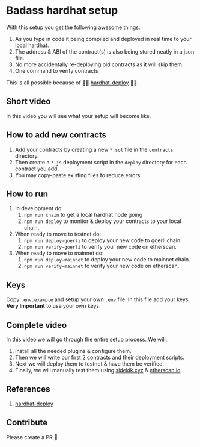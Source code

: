 # Badass hardhat setup

With this setup you get the following awesome things:

1. As you type in code it being compiled and deployed in real time to your local hardhat.
2. The address & ABI of the contract(s) is also being stored neatly in a json file.
3. No more accidentally re-deploying old contracts as it will skip them.
4. One command to verify contracts

This is all possible because of 🎉🎉 [hardhat-deploy](https://github.com/wighawag/hardhat-deploy) 🎉🎉.

## Short video

In this video you will see what your setup will become like.

## How to add new contracts

1. Add your contracts by creating a new `*.sol` file in the `contracts` directory.
2. Then create a `*.js` deployment script in the `deploy` directory for each contract you add.
3. You may copy-paste existing files to reduce errors.

## How to run

1. In development do:
   1. `npm run chain` to get a local hardhat node going
   2. `npm run deploy` to monitor & deploy your contracts to your local chain.
2. When ready to move to testnet do:
   1. `npm run deploy-goerli` to deploy your new code to goerli chain.
   2. `npm run verify-goerli` to verify your new code on etherscan.
3. When ready to move to mainnet do:
   1. `npm run deploy-mainnet` to deploy your new code to mainnet chain.
   2. `npm run verify-mainnet` to verify your new code on etherscan.

## Keys

Copy `.env.example` and setup your own `.env` file. In this file add your keys. **Very Important** to use your own keys.

## Complete video

In this video we will go through the entire setup process. We will:
1. install all the needed plugins & configure them.
2. Then we will write our first 2 contracts and their deployment scripts.
3. Next we will deploy them to testnet & have them be verified.
4. Finally, we will manually test them using [sidekik.xyz](https://sidekik.xyz) & [etherscan.io](https://etherscan.io/).

## References

1. [hardhat-deploy](https://github.com/wighawag/hardhat-deploy)

## Contribute

Please create a PR 🙏
